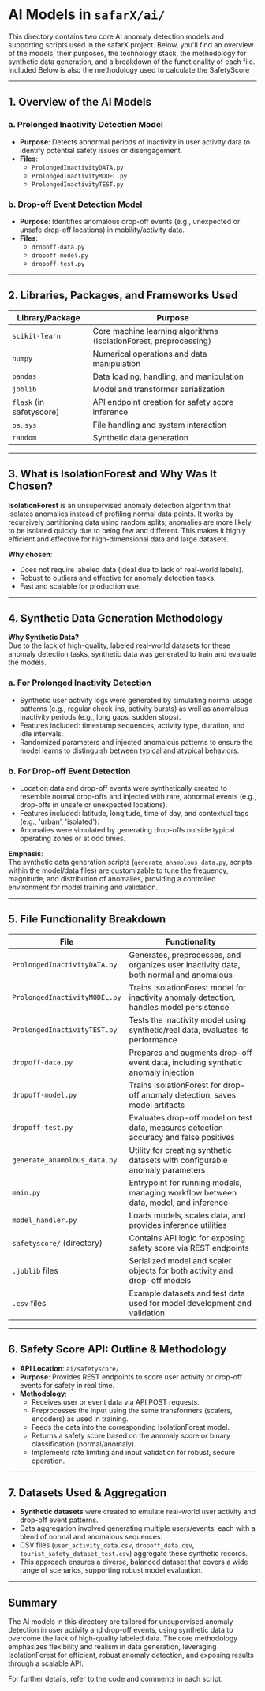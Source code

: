 # AI Models in `safarX/ai/`

This directory contains two core AI anomaly detection models and supporting scripts used in the safarX project. Below, you'll find an overview of the models, their purposes, the technology stack, the methodology for synthetic data generation, and a breakdown of the functionality of each file. Included Below is also the methodology used to calculate the SafetyScore

---

## 1. Overview of the AI Models

### a. Prolonged Inactivity Detection Model
- **Purpose**: Detects abnormal periods of inactivity in user activity data to identify potential safety issues or disengagement.
- **Files**: 
  - `ProlongedInactivityDATA.py`
  - `ProlongedInactivityMODEL.py`
  - `ProlongedInactivityTEST.py`

### b. Drop-off Event Detection Model
- **Purpose**: Identifies anomalous drop-off events (e.g., unexpected or unsafe drop-off locations) in mobility/activity data.
- **Files**:
  - `dropoff-data.py`
  - `dropoff-model.py`
  - `dropoff-test.py`

---

## 2. Libraries, Packages, and Frameworks Used

| Library/Package         | Purpose                                                                |
|------------------------ |-----------------------------------------------------------------------|
| `scikit-learn`          | Core machine learning algorithms (IsolationForest, preprocessing)      |
| `numpy`                 | Numerical operations and data manipulation                             |
| `pandas`                | Data loading, handling, and manipulation                               |
| `joblib`                | Model and transformer serialization                                    |
| `flask` (in safetyscore)| API endpoint creation for safety score inference                      |
| `os`, `sys`             | File handling and system interaction                                   |
| `random`                | Synthetic data generation                                             |

---

## 3. What is IsolationForest and Why Was It Chosen?

**IsolationForest** is an unsupervised anomaly detection algorithm that isolates anomalies instead of profiling normal data points. It works by recursively partitioning data using random splits; anomalies are more likely to be isolated quickly due to being few and different. This makes it highly efficient and effective for high-dimensional data and large datasets.

**Why chosen**:
- Does not require labeled data (ideal due to lack of real-world labels).
- Robust to outliers and effective for anomaly detection tasks.
- Fast and scalable for production use.

---

## 4. Synthetic Data Generation Methodology

**Why Synthetic Data?**  
Due to the lack of high-quality, labeled real-world datasets for these anomaly detection tasks, synthetic data was generated to train and evaluate the models.

### a. For Prolonged Inactivity Detection
- Synthetic user activity logs were generated by simulating normal usage patterns (e.g., regular check-ins, activity bursts) as well as anomalous inactivity periods (e.g., long gaps, sudden stops).
- Features included: timestamp sequences, activity type, duration, and idle intervals.
- Randomized parameters and injected anomalous patterns to ensure the model learns to distinguish between typical and atypical behaviors.

### b. For Drop-off Event Detection
- Location data and drop-off events were synthetically created to resemble normal drop-offs and injected with rare, abnormal events (e.g., drop-offs in unsafe or unexpected locations).
- Features included: latitude, longitude, time of day, and contextual tags (e.g., 'urban', 'isolated').
- Anomalies were simulated by generating drop-offs outside typical operating zones or at odd times.

**Emphasis**:  
The synthetic data generation scripts (`generate_anamolous_data.py`, scripts within the model/data files) are customizable to tune the frequency, magnitude, and distribution of anomalies, providing a controlled environment for model training and validation.

---

## 5. File Functionality Breakdown

| File                              | Functionality                                                                                  |
|------------------------------------|-----------------------------------------------------------------------------------------------|
| `ProlongedInactivityDATA.py`       | Generates, preprocesses, and organizes user inactivity data, both normal and anomalous         |
| `ProlongedInactivityMODEL.py`      | Trains IsolationForest model for inactivity anomaly detection, handles model persistence       |
| `ProlongedInactivityTEST.py`       | Tests the inactivity model using synthetic/real data, evaluates its performance                |
| `dropoff-data.py`                  | Prepares and augments drop-off event data, including synthetic anomaly injection               |
| `dropoff-model.py`                 | Trains IsolationForest for drop-off anomaly detection, saves model artifacts                   |
| `dropoff-test.py`                  | Evaluates drop-off model on test data, measures detection accuracy and false positives         |
| `generate_anamolous_data.py`       | Utility for creating synthetic datasets with configurable anomaly parameters                   |
| `main.py`                          | Entrypoint for running models, managing workflow between data, model, and inference            |
| `model_handler.py`                 | Loads models, scales data, and provides inference utilities                                    |
| `safetyscore/` (directory)         | Contains API logic for exposing safety score via REST endpoints                                |
| `.joblib` files                    | Serialized model and scaler objects for both activity and drop-off models                      |
| `.csv` files                       | Example datasets and test data used for model development and validation                       |

---

## 6. Safety Score API: Outline & Methodology

- **API Location**: `ai/safetyscore/`
- **Purpose**: Provides REST endpoints to score user activity or drop-off events for safety in real time.
- **Methodology**:
    - Receives user or event data via API POST requests.
    - Preprocesses the input using the same transformers (scalers, encoders) as used in training.
    - Feeds the data into the corresponding IsolationForest model.
    - Returns a safety score based on the anomaly score or binary classification (normal/anomaly).
    - Implements rate limiting and input validation for robust, secure operation.

---

## 7. Datasets Used & Aggregation

- **Synthetic datasets** were created to emulate real-world user activity and drop-off event patterns.
- Data aggregation involved generating multiple users/events, each with a blend of normal and anomalous sequences.
- CSV files (`user_activity_data.csv`, `dropoff_data.csv`, `tourist_safety_dataset_test.csv`) aggregate these synthetic records.
- This approach ensures a diverse, balanced dataset that covers a wide range of scenarios, supporting robust model evaluation.

---

## Summary

The AI models in this directory are tailored for unsupervised anomaly detection in user activity and drop-off events, using synthetic data to overcome the lack of high-quality labeled data. The core methodology emphasizes flexibility and realism in data generation, leveraging IsolationForest for efficient, robust anomaly detection, and exposing results through a scalable API.

For further details, refer to the code and comments in each script.
